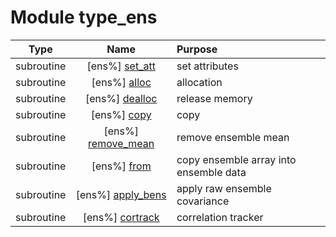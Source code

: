 # Module type_ens

| Type | Name | Purpose |
| :--: | :--: | :---------- |
| subroutine | [ens%] [set_att](https://github.com/JCSDA/saber/src/bump/type_ens.F90#L48) | set attributes |
| subroutine | [ens%] [alloc](https://github.com/JCSDA/saber/src/bump/type_ens.F90#L68) | allocation |
| subroutine | [ens%] [dealloc](https://github.com/JCSDA/saber/src/bump/type_ens.F90#L95) | release memory |
| subroutine | [ens%] [copy](https://github.com/JCSDA/saber/src/bump/type_ens.F90#L113) | copy |
| subroutine | [ens%] [remove_mean](https://github.com/JCSDA/saber/src/bump/type_ens.F90#L131) | remove ensemble mean |
| subroutine | [ens%] [from](https://github.com/JCSDA/saber/src/bump/type_ens.F90#L166) | copy ensemble array into ensemble data |
| subroutine | [ens%] [apply_bens](https://github.com/JCSDA/saber/src/bump/type_ens.F90#L205) | apply raw ensemble covariance |
| subroutine | [ens%] [cortrack](https://github.com/JCSDA/saber/src/bump/type_ens.F90#L265) | correlation tracker |
